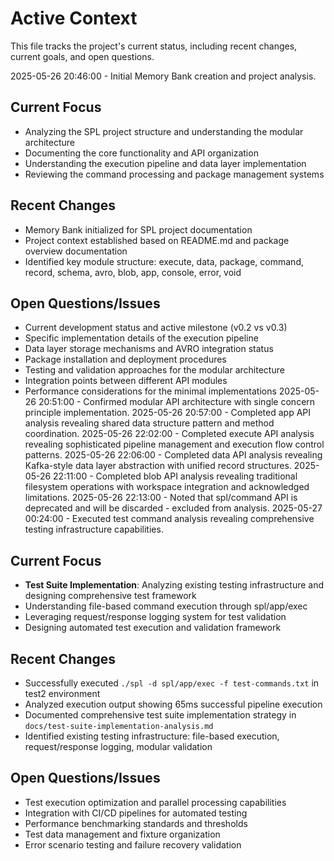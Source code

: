 # Active Context

This file tracks the project's current status, including recent changes, current goals, and open questions.

2025-05-26 20:46:00 - Initial Memory Bank creation and project analysis.

## Current Focus

- Analyzing the SPL project structure and understanding the modular architecture
- Documenting the core functionality and API organization
- Understanding the execution pipeline and data layer implementation
- Reviewing the command processing and package management systems

## Recent Changes

- Memory Bank initialized for SPL project documentation
- Project context established based on README.md and package overview documentation
- Identified key module structure: execute, data, package, command, record, schema, avro, blob, app, console, error, void

## Open Questions/Issues

- Current development status and active milestone (v0.2 vs v0.3)
- Specific implementation details of the execution pipeline
- Data layer storage mechanisms and AVRO integration status
- Package installation and deployment procedures
- Testing and validation approaches for the modular architecture
- Integration points between different API modules
- Performance considerations for the minimal implementations
2025-05-26 20:51:00 - Confirmed modular API architecture with single concern principle implementation.
2025-05-26 20:57:00 - Completed app API analysis revealing shared data structure pattern and method coordination.
2025-05-26 22:02:00 - Completed execute API analysis revealing sophisticated pipeline management and execution flow control patterns.
2025-05-26 22:06:00 - Completed data API analysis revealing Kafka-style data layer abstraction with unified record structures.
2025-05-26 22:11:00 - Completed blob API analysis revealing traditional filesystem operations with workspace integration and acknowledged limitations.
2025-05-26 22:13:00 - Noted that spl/command API is deprecated and will be discarded - excluded from analysis.
2025-05-27 00:24:00 - Executed test command analysis revealing comprehensive testing infrastructure capabilities.

## Current Focus

- **Test Suite Implementation**: Analyzing existing testing infrastructure and designing comprehensive test framework
- Understanding file-based command execution through spl/app/exec
- Leveraging request/response logging system for test validation
- Designing automated test execution and validation framework

## Recent Changes

- Successfully executed `./spl -d spl/app/exec -f test-commands.txt` in test2 environment
- Analyzed execution output showing 65ms successful pipeline execution
- Documented comprehensive test suite implementation strategy in `docs/test-suite-implementation-analysis.md`
- Identified existing testing infrastructure: file-based execution, request/response logging, modular validation

## Open Questions/Issues

- Test execution optimization and parallel processing capabilities
- Integration with CI/CD pipelines for automated testing
- Performance benchmarking standards and thresholds
- Test data management and fixture organization
- Error scenario testing and failure recovery validation